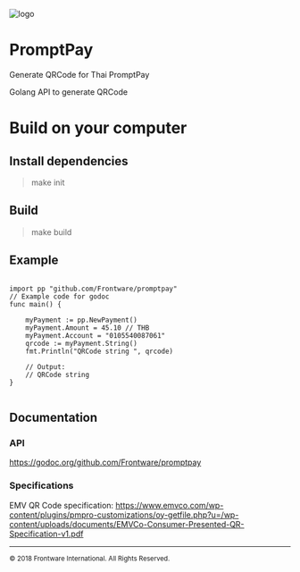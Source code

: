 ![logo](https://vgy.me/i0c6tm.jpg)

# PromptPay

Generate QRCode for Thai PromptPay

Golang API to generate QRCode

# Build on your computer

## Install dependencies

> make init

## Build

> make build

## Example

```golang

import pp "github.com/Frontware/promptpay"
// Example code for godoc
func main() {

	myPayment := pp.NewPayment()
	myPayment.Amount = 45.10 // THB
	myPayment.Account = "0105540087061"
	qrcode := myPayment.String()
	fmt.Println("QRCode string ", qrcode)

	// Output:
	// QRCode string
}


```

## Documentation

### API

https://godoc.org/github.com/Frontware/promptpay

### Specifications

EMV QR Code specification: https://www.emvco.com/wp-content/plugins/pmpro-customizations/oy-getfile.php?u=/wp-content/uploads/documents/EMVCo-Consumer-Presented-QR-Specification-v1.pdf

-----------------------------------------------
<sup>© 2018 Frontware International. All Rights Reserved.</sup>